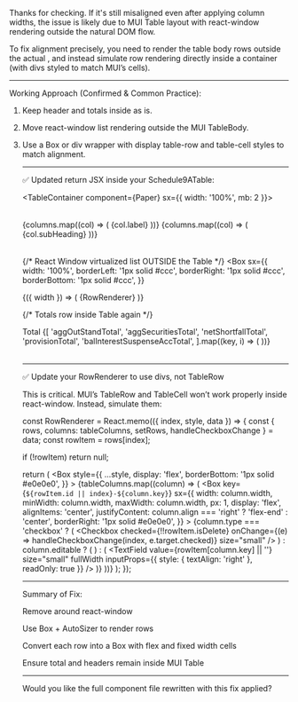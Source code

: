 Thanks for checking. If it's still misaligned even after applying column widths, the issue is likely due to MUI Table layout with react-window rendering outside the natural DOM flow.

To fix alignment precisely, you need to render the table body rows outside the actual <TableBody>, and instead simulate row rendering directly inside a container (with divs styled to match MUI’s cells).


---

Working Approach (Confirmed & Common Practice):

1. Keep header and totals inside <Table> as is.


2. Move react-window list rendering outside the MUI TableBody.


3. Use a Box or div wrapper with display table-row and table-cell styles to match alignment.




---

✅ Updated return JSX inside your Schedule9ATable:

<TableContainer component={Paper} sx={{ width: '100%', mb: 2 }}>
  <Table stickyHeader>
    <TableHead>
      <TableRow>
        {columns.map((col) => (
          <StyledTableCell
            key={col.key}
            align={col.align || 'left'}
            sx={{ width: col.width, minWidth: col.width, maxWidth: col.width }}
          >
            {col.label}
          </StyledTableCell>
        ))}
      </TableRow>
      <TableRow>
        {columns.map((col) => (
          <StyledTableCell
            key={`${col.key}-sub`}
            align={col.align || 'left'}
            sx={{ width: col.width, minWidth: col.width, maxWidth: col.width }}
          >
            {col.subHeading}
          </StyledTableCell>
        ))}
      </TableRow>
    </TableHead>
  </Table>
</TableContainer>

{/* React Window virtualized list OUTSIDE the Table */}
<Box
  sx={{
    width: '100%',
    borderLeft: '1px solid #ccc',
    borderRight: '1px solid #ccc',
    borderBottom: '1px solid #ccc',
  }}
>
  <AutoSizer disableHeight>
    {({ width }) => (
      <List
        height={Math.min(500, rows.length * 50)}
        itemCount={rows.length}
        itemSize={50}
        width={width}
        overscanCount={5}
        itemData={itemData}
      >
        {RowRenderer}
      </List>
    )}
  </AutoSizer>
</Box>

{/* Totals row inside Table again */}
<TableContainer component={Paper}>
  <Table>
    <TableBody>
      <TableRow sx={{ '& .MuiTableCell-root': { fontWeight: 'bold' } }}>
        <StyledTableCell
          align="center"
          sx={{ width: columns[0].width }}
        >
          Total
        </StyledTableCell>
        <StyledTableCell
          align="center"
          sx={{ width: columns[1].width }}
        />
        {[
          'aggOutStandTotal',
          'aggSecuritiesTotal',
          'netShortfallTotal',
          'provisionTotal',
          'balInterestSuspenseAccTotal',
        ].map((key, i) => (
          <StyledTableCell
            key={key}
            align="right"
            sx={{ width: columns[i + 2].width }}
          >
            <TextField
              value={totals[key]}
              InputProps={{
                readOnly: true,
                style: { textAlign: 'right', fontWeight: 'bold' },
              }}
              size="small"
              variant="outlined"
              fullWidth
            />
          </StyledTableCell>
        ))}
      </TableRow>
    </TableBody>
  </Table>
</TableContainer>


---

✅ Update your RowRenderer to use divs, not TableRow

This is critical. MUI’s TableRow and TableCell won’t work properly inside react-window. Instead, simulate them:

const RowRenderer = React.memo(({ index, style, data }) => {
  const { rows, columns: tableColumns, setRows, handleCheckboxChange } = data;
  const rowItem = rows[index];

  if (!rowItem) return null;

  return (
    <Box
      style={{
        ...style,
        display: 'flex',
        borderBottom: '1px solid #e0e0e0',
      }}
    >
      {tableColumns.map((column) => (
        <Box
          key={`${rowItem.id || index}-${column.key}`}
          sx={{
            width: column.width,
            minWidth: column.width,
            maxWidth: column.width,
            px: 1,
            display: 'flex',
            alignItems: 'center',
            justifyContent: column.align === 'right' ? 'flex-end' : 'center',
            borderRight: '1px solid #e0e0e0',
          }}
        >
          {column.type === 'checkbox' ? (
            <Checkbox
              checked={!!rowItem.isDelete}
              onChange={(e) => handleCheckboxChange(index, e.target.checked)}
              size="small"
            />
          ) : column.editable ? (
            <MemoizedCellWithLocalState
              row={rowItem}
              column={column}
              index={index}
              setRows={setRows}
            />
          ) : (
            <TextField
              value={rowItem[column.key] || ''}
              size="small"
              fullWidth
              inputProps={{ style: { textAlign: 'right' }, readOnly: true }}
            />
          )}
        </Box>
      ))}
    </Box>
  );
});


---

Summary of Fix:

Remove <TableBody> around react-window

Use Box + AutoSizer to render rows

Convert each row into a Box with flex and fixed width cells

Ensure total and headers remain inside MUI Table



---

Would you like the full component file rewritten with this fix applied?


